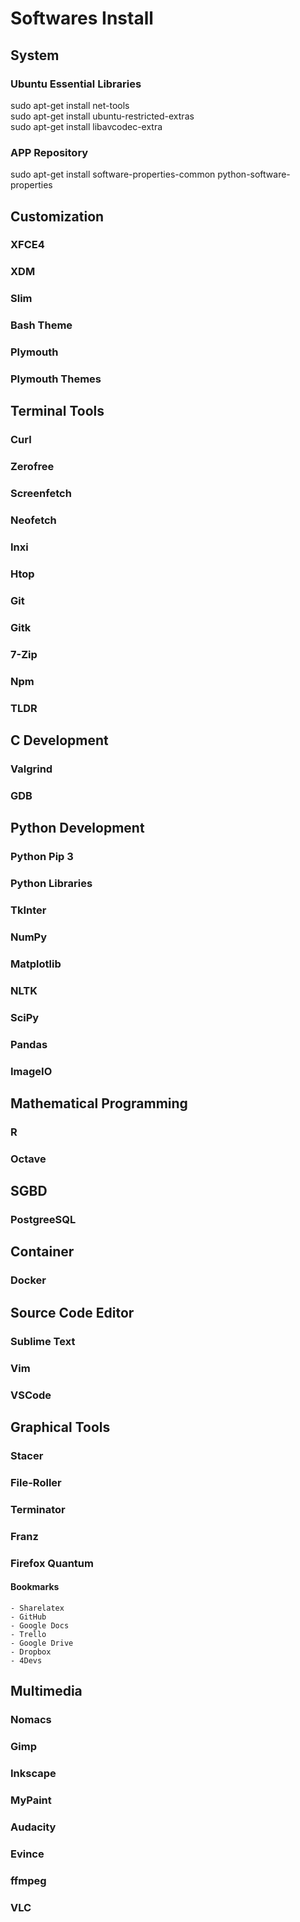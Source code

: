 # Softwares Install  
## System  
### Ubuntu Essential Libraries  
sudo apt-get install net-tools  
sudo apt-get install ubuntu-restricted-extras  
sudo apt-get install libavcodec-extra  

### APP Repository  
sudo apt-get install software-properties-common python-software-properties  

## Customization  
### XFCE4  
### XDM  
### Slim  
### Bash Theme  
### Plymouth  
### Plymouth Themes  

## Terminal Tools  
### Curl  
### Zerofree  
### Screenfetch  
### Neofetch  
### Inxi  
### Htop  
### Git  
### Gitk  
### 7-Zip  
### Npm  
### TLDR  

## C Development  
### Valgrind  
### GDB  
  
## Python Development  
### Python Pip 3  
### Python Libraries  
  ### TkInter  
  ### NumPy  
  ### Matplotlib  
  ### NLTK  
  ### SciPy  
  ### Pandas  
  ### ImageIO  

## Mathematical Programming  
### R  
### Octave  

## SGBD  
### PostgreeSQL  

## Container  
### Docker  

## Source Code Editor  
### Sublime Text  
### Vim  
### VSCode   

## Graphical Tools  
### Stacer  
### File-Roller  
### Terminator  
### Franz  
### Firefox Quantum  
  #### Bookmarks  
    - Sharelatex  
    - GitHub  
    - Google Docs  
    - Trello  
    - Google Drive  
    - Dropbox  
    - 4Devs  

## Multimedia
### Nomacs
### Gimp
### Inkscape
### MyPaint
### Audacity
### Evince
### ffmpeg
### VLC